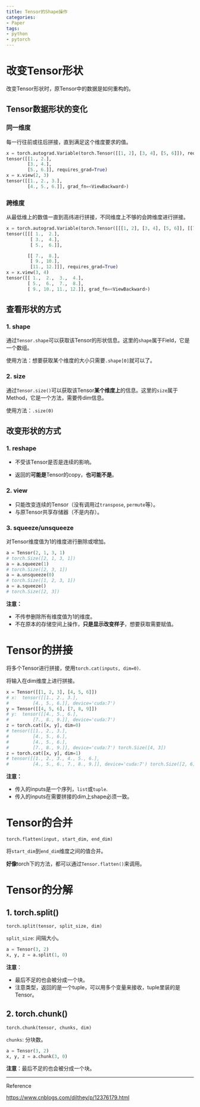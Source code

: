 ```yaml
---
title: Tensor的Shape操作
categories:
- Paper
tags:
- python
- pytorch
---
```


# 改变Tensor形状

改变Tensor形状时，原Tensor中的数据是如何重构的。

## Tensor数据形状的变化

### 同一维度

每一行往前或往后拼接，直到满足这个维度要求的值。

```python
x = torch.autograd.Variable(torch.Tensor([[1, 2], [3, 4], [5, 6]]), requires_grad=True)
tensor([[1., 2.],
        [3., 4.],
        [5., 6.]], requires_grad=True)
x = x.view(2, 3)
tensor([[1., 2., 3.],
        [4., 5., 6.]], grad_fn=<ViewBackward>)
```

### 跨维度

从最低维上的数值一直到高纬进行拼接，不同维度上不够的会跨维度进行拼接。

```python
x = torch.autograd.Variable(torch.Tensor([[[1, 2], [3, 4], [5, 6]], [[7, 8], [9, 10], [11, 12]]]), requires_grad=True)
tensor([[[ 1.,  2.],
         [ 3.,  4.],
         [ 5.,  6.]],

        [[ 7.,  8.],
         [ 9., 10.],
         [11., 12.]]], requires_grad=True)
x = x.view(3, 4)
tensor([[ 1.,  2.,  3.,  4.],
        [ 5.,  6.,  7.,  8.],
        [ 9., 10., 11., 12.]], grad_fn=<ViewBackward>)
```

## 查看形状的方式

### 1. shape

通过`Tensor.shape`可以获取该Tensor的形状信息。这里的`shape`属于Field，它是一个数组。

使用方法：想要获取某个维度的大小只需要`.shape[0]`就可以了。

### 2. size

通过`Tensor.size()`可以获取该Tensor**某个维度上**的信息。这里的`size`属于Method，它是一个方法，需要传dim信息。

使用方法：`.size(0)`

## 改变形状的方式

### 1. reshape

- 不受该Tensor是否是连续的影响。

- 返回的**可能是**Tensor的copy，**也可能不是**。

### 2. view

- 只能改变连续的Tensor（没有调用过`transpose`, `permute`等）。
- 与原Tensor共享存储器（不是内存）。

### 3. squeeze/unsqueeze

对Tensor维度值为1的维度进行删除或增加。

```python
a = Tensor(2, 1, 3, 1)
# torch.Size([2, 1, 3, 1])
a = a.squeeze(1)
# torch.Size([2, 3, 1])
a = a.unsqueeze(0)
# torch.Size([1, 2, 3, 1])
a = a.squeeze()
# torch.Size([2, 3])
```

**注意：**

- 不传参删除所有维度值为1的维度。
- 不在原本的存储空间上操作，**只是显示改变样子**，想要获取需要赋值。

# Tensor的拼接

将多个Tensor进行拼接，使用`torch.cat(inputs, dim=0)`.

将输入在dim维度上进行拼接。

```python
x = Tensor([[1, 2, 3], [4, 5, 6]])
# x:  tensor([[1., 2., 3.],
#         [4., 5., 6.]], device='cuda:7')
y = Tensor([[4, 5, 6], [7, 8, 9]])
# y:  tensor([[4., 5., 6.],
#         [7., 8., 9.]], device='cuda:7')
z = torch.cat([x, y], dim=0)
# tensor([[1., 2., 3.],
#         [4., 5., 6.],
#         [4., 5., 6.],
#         [7., 8., 9.]], device='cuda:7') torch.Size([4, 3])
z = torch.cat([x, y], dim=1)
# tensor([[1., 2., 3., 4., 5., 6.],
#         [4., 5., 6., 7., 8., 9.]], device='cuda:7') torch.Size([2, 6])
```

**注意：**

- 传入的inputs是一个序列，`list`或`tuple`.
- 传入的inputs在需要拼接的dim上shape必须一致。

# Tensor的合并

`torch.flatten(input, start_dim, end_dim)`

将`start_dim`到`end_dim`维度之间的值合并。

**好像**torch下的方法，都可以通过`Tensor.flatten()`来调用。

# Tensor的分解

## 1. torch.split()

`torch.split(tensor, split_size, dim)`

`split_size`: 间隔大小。

```python
a = Tensor(3, 2)
x, y, z = a.split(1, 0)
```

**注意**：

- 最后不足的也会被分成一个块。
- 注意类型，返回的是一个tuple，可以用多个变量来接收，tuple里装的是Tensor。

## 2. torch.chunk()

`torch.chunk(tensor, chunks, dim)`

`chunks`: 分块数。

```python
a = Tensor(3, 2)
x, y, z = a.chunk(3, 0)
```

**注意**：最后不足的也会被分成一个块。



----

Reference

https://www.cnblogs.com/dilthey/p/12376179.html